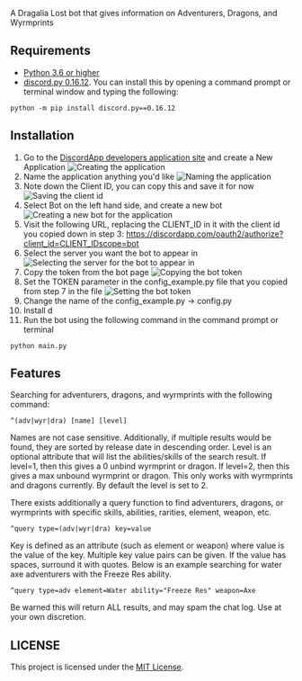 A Dragalia Lost bot that gives information on Adventurers, Dragons, and Wyrmprints

## Requirements
- [Python 3.6 or higher](https://www.python.org/)
- [discord.py 0.16.12](https://github.com/Rapptz/discord.py). You can install this by opening a command prompt or terminal window and typing the following:
```
python -m pip install discord.py==0.16.12
```

## Installation 
1. Go to the [DiscordApp developers application site](https://discordapp.com/developers/applications) and create a New Application
![Creating the application](https://i.imgur.com/fqe68Zn.gif)
2. Name the application anything you'd like
![Naming the application](https://i.imgur.com/lV71FFb.gif)
3. Note down the Client ID, you can copy this and save it for now
![Saving the client id](https://i.imgur.com/vyebJAi.gif)
4. Select Bot on the left hand side, and create a new bot
![Creating a new bot for the application](https://i.imgur.com/lSAMUAo.gif)
5. Visit the following URL, replacing the CLIENT_ID in it with the client id you copied down in step 3: https://discordapp.com/oauth2/authorize?client_id=CLIENT_IDscope=bot
6. Select the server you want the bot to appear in
![Selecting the server for the bot to appear in](https://i.imgur.com/9zE2CtP.gif)
7. Copy the token from the bot page
![Copying the bot token](https://i.imgur.com/KxaJykR.gif)
8. Set the TOKEN parameter in the config_example.py file that you copied from step 7 in the file
![Setting the bot token](https://imgur.com/M3hS1k5.gif)
9. Change the name of the config_example.py -> config.py
10. Install d
10. Run the bot using the following command in the command prompt or terminal 
```
python main.py
```

## Features
Searching for adventurers, dragons, and wyrmprints with the following command:
```
^(adv|wyr|dra) [name] [level]
```
Names are not case sensitive. Additionally, if multiple results would be found, they are sorted by release date in descending order. Level is an optional attribute that will list the abilities/skills of the search result. If level=1, then this gives a 0 unbind wyrmprint or dragon. If level=2, then this gives a max unbound wyrmprint or dragon. This only works with wyrmprints and dragons currently. By default the level is set to 2.

There exists additionally a query function to find adventurers, dragons, or wyrmprints with specific skills, abilities, rarities, element, weapon, etc.
```
^query type=(adv|wyr|dra) key=value
```
Key is defined as an attribute (such as element or weapon) where value is the value of the key. Multiple key value pairs can be given. If the value has spaces, surround it with quotes. Below is an example searching for water axe adventurers with the Freeze Res ability.
```
^query type=adv element=Water ability="Freeze Res" weapon=Axe
```
Be warned this will return ALL results, and may spam the chat log. Use at your own discretion.

## LICENSE
This project is licensed under the [MIT License](https://github.com/eesandoval/NefBot/blob/master/LICENSE).